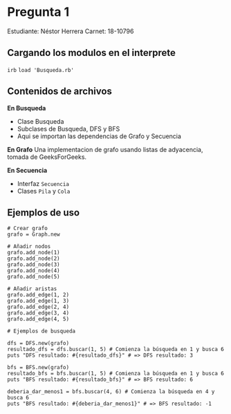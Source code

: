 # Pregunta 1
Estudiante: Néstor Herrera
Carnet: 18-10796

## Cargando los modulos en el interprete

`irb`
`load 'Busqueda.rb'`

## Contenidos de archivos

**En Busqueda**
- Clase Busqueda
- Subclases de Busqueda, DFS y BFS
- Aqui se importan las dependencias de Grafo y Secuencia

**En Grafo**
Una implementacion de grafo usando listas de adyacencia, tomada de GeeksForGeeks.

**En Secuencia**
- Interfaz `Secuencia`
- Clases `Pila` y `Cola`

## Ejemplos de uso

```
# Crear grafo
grafo = Graph.new

# Añadir nodos
grafo.add_node(1)
grafo.add_node(2)
grafo.add_node(3)
grafo.add_node(4)
grafo.add_node(5)

# Añadir aristas
grafo.add_edge(1, 2)
grafo.add_edge(1, 3)
grafo.add_edge(2, 4)
grafo.add_edge(3, 4)
grafo.add_edge(4, 5)

# Ejemplos de busqueda

dfs = DFS.new(grafo)
resultado_dfs = dfs.buscar(1, 5) # Comienza la búsqueda en 1 y busca 6
puts "DFS resultado: #{resultado_dfs}" # => DFS resultado: 3 

bfs = BFS.new(grafo)
resultado_bfs = bfs.buscar(1, 5) # Comienza la búsqueda en 1 y busca 6
puts "BFS resultado: #{resultado_bfs}" # => BFS resultado: 6

deberia_dar_menos1 = bfs.buscar(4, 6) # Comienza la búsqueda en 4 y busca 6
puts "BFS resultado: #{deberia_dar_menos1}" # => BFS resultado: -1

```